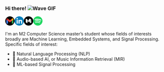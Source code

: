 ### Hi there! <img alt="Wave GIF" width="32" src="https://media.giphy.com/media/hvRJCLFzcasrR4ia7z/giphy.gif" />

<a href="mailto:archityadav97@gmail.com">
  <img align="left" alt="Archit's email" width="30" src="https://raw.githubusercontent.com/archity/archity/main/assets/gmail_dark_circular.svg" />
</a>
<a href="https://www.linkedin.com/in/archit-yadav-95482b156/">
  <img align="left" alt="Archit's Linkedin" width="30" src="https://raw.githubusercontent.com/archity/archity/main/assets/linkedin_icon_circle.svg" />
</a>
<a href="https://medium.com/@archityadav97">
  <img align="left" alt="Archit's Medium" width="30" src="https://raw.githubusercontent.com/archity/archity/main/assets/medium_circular_white_bg.svg" />
</a>
<a href="https://open.spotify.com/user/ht3095oj4tv2bn2j64ppw87mm?si=02be29f02813407b">
  <img align="left" alt="Archit's Spotify" width="30" src="https://raw.githubusercontent.com/archity/archity/main/assets/spotify.svg" />
</a>

<br><br>

I'm an M2 Computer Science master’s student whose fields of interests broadly are Machine Learning, Embedded Systems, and Signal Processing. Specific fields of interest:

* 📜 Natural Language Processing (NLP)
* 🎵 Audio-based AI, or Music Information Retrieval (MIR)
* 📡 ML-based Signal Processing


<!--
**archity/archity** is a ✨ _special_ ✨ repository because its `README.md` (this file) appears on your GitHub profile.

Here are some ideas to get you started:

- 🔭 I’m currently working on ...
- 🌱 I’m currently learning ...
- 👯 I’m looking to collaborate on ...
- 🤔 I’m looking for help with ...
- 💬 Ask me about ...
- 📫 How to reach me: ...
- 😄 Pronouns: ...
- ⚡ Fun fact: ...
-->
